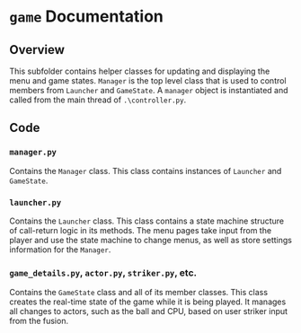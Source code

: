 
# `game` Documentation
## Overview
This subfolder contains helper classes for updating and displaying the menu and game states. `Manager` is the top level class that is used to control members from `Launcher` and `GameState`. A `manager` object is instantiated and called from the main thread of `.\controller.py`. 

## Code
### `manager.py`
Contains the `Manager` class. This class contains instances of `Launcher` and `GameState`.  

### `launcher.py`
Contains the `Launcher` class. This class contains a state machine structure of call-return logic in its methods. The menu pages take input from the player and use the state machine to change menus, as well as store settings information for the `Manager`. 

### `game_details.py`, `actor.py`, `striker.py`, etc.
Contains the `GameState` class and all of its member classes. This class creates the real-time state of the game while it is being played. It manages all changes to actors, such as the ball and CPU, based on user striker input from the fusion. 
